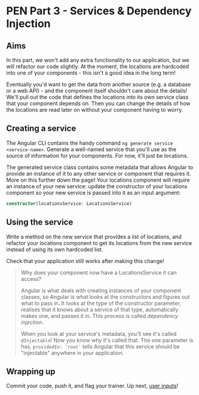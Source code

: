 # PEN Part 3 - Services & Dependency Injection

## Aims

In this part, we won't add any extra functionality to our application, but we will refactor our code slightly. At the moment, the locations are hardcoded into one of your components - this isn't a good idea in the long term!

Eventually you'd want to get the data from another source (e.g. a database or a web API) - and the component itself shouldn't care about the details! We'll pull out the code that defines the locations into its own service class that your component depends on. Then you can change the details of how the locations are read later on without your component having to worry.

## Creating a service

The Angular CLI contains the handy command `ng generate service <service-name>`. Generate a well-named service that you'll use as the source of information for your components. For now, it'll just be locations.

The generated service class contains some metadata that allows Angular to provide an instance of it to any other service or component that requires it. More on this further down the page! Your locations component will require an instance of your new service: update the constructor of your locations component so your new service is passed into it as an input argument:

```typescript
constructor(locationsService: LocationsService)
```

## Using the service

Write a method on the new service that provides a list of locations, and refactor your locations component to get its locations from the new service instead of using its own hardcoded list.

Check that your application still works after making this change!

>Why does your component now have a LocationsService it can access?
>
>Angular is what deals with creating instances of your component classes, so Angular is what looks at the constructors and figures out what to pass in. It looks at the type of the constructor parameter, realises that it knows about a service of that type, automatically makes one, and passes it in. This process is called *dependency injection*.
>
>When you look at your service's metadata, you'll see it's called `@Injectable`! Now you know why it's called that. The one parameter is has, `providedIn: 'root'` tells Angular that this service should be "injectable" anywhere in your application.

## Wrapping up

Commit your code, push it, and flag your trainer. Up next, [user inputs](Part4.md)!
